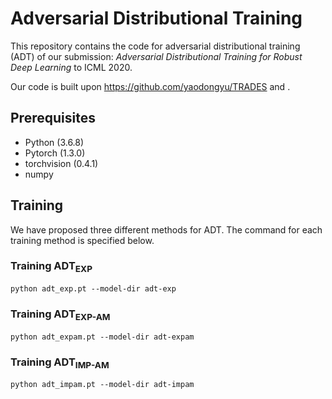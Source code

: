 # Adversarial Distributional Training

This repository contains the code for adversarial distributional training (ADT) of our submission: *Adversarial Distributional Training for Robust Deep Learning* to ICML 2020.

Our code is built upon https://github.com/yaodongyu/TRADES and .

## Prerequisites
* Python (3.6.8)
* Pytorch (1.3.0)
* torchvision (0.4.1)
* numpy

## Training

We have proposed three different methods for ADT. The command for each training method is specified below.

### Training ADT<sub>EXP</sub>

```
python adt_exp.pt --model-dir adt-exp
```

### Training ADT<sub>EXP-AM</sub>

```
python adt_expam.pt --model-dir adt-expam
```

### Training ADT<sub>IMP-AM</sub>

```
python adt_impam.pt --model-dir adt-impam
```
